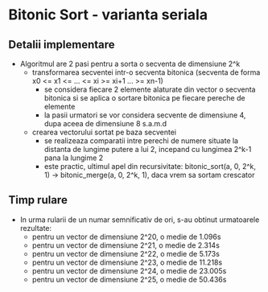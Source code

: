 # Bitonic Sort - varianta seriala

## Detalii implementare
* Algoritmul are 2 pasi pentru a sorta o secventa de dimensiune 2^k
    * transformarea secventei intr-o secventa bitonica (secventa de forma x0 <= x1 <= ... <= xi >= xi+1 ... >= xn-1)
        * se considera fiecare 2 elemente alaturate din vector o secventa bitonica si se aplica o sortare bitonica pe fiecare pereche de elemente
        * la pasii urmatori se vor considera secvente de dimensiune 4, dupa aceea de dimensiune 8 s.a.m.d
    * crearea vectorului sortat pe baza secventei
        * se realizeaza comparatii intre perechi de numere situate la distanta de lungime putere a lui 2, incepand cu lungimea 2^k-1 pana la lungime 2
        * este practic, ultimul apel din recursivitate: bitonic_sort(a, 0, 2^k, 1) -> bitonic_merge(a, 0, 2^k, 1), daca vrem sa sortam crescator
        
## Timp rulare
* In urma rularii de un numar semnificativ de ori, s-au obtinut urmatoarele rezultate:
    * pentru un vector de dimensiune 2^20, o medie de 1.096s
    * pentru un vector de dimensiune 2^21, o medie de 2.314s
    * pentru un vector de dimensiune 2^22, o medie de 5.173s
    * pentru un vector de dimensiune 2^23, o medie de 11.218s
    * pentru un vector de dimensiune 2^24, o medie de 23.005s
    * pentru un vector de dimensiune 2^25, o medie de 50.436s
